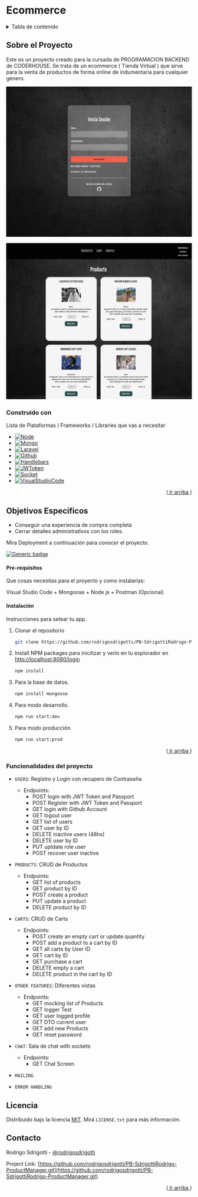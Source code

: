 # Ecommerce
<a name="readme-top"></a>

<!-- TABLE OF CONTENTS -->
<details>
  <summary>Tabla de contenido</summary>
  <ol>
    <li>
      <a href="#sobre-el-proyecto">Sobre el Proyecto</a>
      <ul>
        <li><a href="#construido-con">Construido con</a></li>
      </ul>
    </li>
    <li>
      <a href="#comenzando">Comenzando</a>
      <ul>
        <li><a href="#pre-requisitos">Pre-requisitos</a></li>
        <li><a href="#instalación">Instalación</a></li>
      </ul>
    </li>
    <li><a href="#funcionalidades-del-proyecto">Funcionalidades del proyecto</a></li>
    <li><a href="#licencia">Licencia</a></li>
    <li><a href="#contacto">Contacto</a></li>
  </ol>
</details>

## Sobre el Proyecto
Este es un proyecto creado para la cursada de PROGRAMACION BACKEND de CODERHOUSE. 
Se trata de un ecommerce ( Tienda Virtual ) que sirve para la venta de productos de forma online de indumentaria para cualquier género.

![Alt text](src/login-captura.png)

![Alt text](src/Captura.png)

### Construido con

Lista de Plataformas / Frameworks / Libraries que vas a necesitar

* [![Node][Node.js]][Node-url]
* [![Mongo][Mongo.com]][Mongo-url]
* [![Laravel][Laravel.com]][Laravel-url]
* [![Github][Github.com]][Github-url]
* [![Handlebars][Handlebars.com]][Handlebars-url]
* [![JWToken][JWToken.com]][JWToken-url]
* [![Socket][Socket.io]][Socket-url]
* [![VisualStudioCode][Visualstudio.com]][VSC-url]

<p align="right">(<a href="#readme-top"> Ir arriba </a>)</p>


## Objetivos Especificos

* Conseguir una experiencia de compra completa
* Cerrar detalles administrativos con los roles.

Mira Deployment a continuación para conocer el proyecto.

[![Generic badge](https://img.shields.io/badge/DEPLOY-ECOMMERCE-<COLOR>.svg)](https://react-js-pf-sdrigotti-rodrigo.vercel.app/)


#### Pre-requisitos 
Que cosas necesitas para el proyecto y como instalarlas:

Visual Studio Code + Mongoose + Node js + Postman (Opcional)

#### Instalación 

Instrucciones para setear tu app.

1. Clonar el repositorio
   ```sh
   git clone https://github.com/rodrigosdrigotti/PB-SdrigottiRodrigo-ProductManager.git
   ```
2. Install NPM packages para inicilizar y verlo en tu explorador en [http://localhost:8080/login](http://localhost:8080/login)
   ```sh
   npm install
   ```
3. Para la base de datos.
   ```sh
   npm install mongoose
   ```
4. Para modo desarrollo.
   ```sh
   npm run start:dev
   ```
5. Para modo producción.
   ```sh
   npm run start:prod
   ```

<p align="right">(<a href="#readme-top"> Ir arriba </a>)</p>

### Funcionalidades del proyecto

- `USERS`: Registro y Login con recupero de Contraseña
    - Endpoints: 
        - POST login with JWT Token and Passport
        - POST Register with JWT Token and Passport
        - GET login with Github Account
        - GET logout user
        - GET list of users 
        - GET user by ID
        - DELETE inactive users (48hs)
        - DELETE user by ID
        - PUT uptdate role user
        - POST recover user inactive

- `PRODUCTS`: CRUD de Productos
    - Endpoints:
        - GET list of products
        - GET product by ID
        - POST create a product
        - PUT update a product
        - DELETE product by ID
- `CARTS`: CRUD de Carts
    - Endpoints:
        - POST create an empty cart or update quantity
        - POST add a product to a cart by ID
        - GET all carts by User ID
        - GET cart by ID
        - GET purchase a cart
        - DELETE empty a cart
        - DELETE product in the cart by ID
- `OTHER FEATURES`: Diferentes vistas 
    - Endpoints: 
        - GET mocking list of Products
        - GET logger Test
        - GET user logged profile
        - GET DTO current user
        - GET add new Products
        - GET reset password
- `CHAT`: Sala de chat with sockets
    - Endpoints:
        - GET Chat Screen
- `MAILING`
- `ERROR HANDLING`

## Licencia

Distribuido bajo la licencia [MIT](https://choosealicense.com/licenses/mit/). Mirá `LICENSE.txt` para más información.

## Contacto

Rodrigo Sdrigotti - [@rodrigosdrigotti](https://www.github.com/rodrigosdrigotti)

Project Link: [https://github.com/rodrigosdrigotti/PB-SdrigottiRodrigo-ProductManager.git](https://github.com/rodrigosdrigotti/PB-SdrigottiRodrigo-ProductManager.git)

<p align="right">(<a href="#readme-top"> Ir arriba </a>)</p>

[Node.js]: https://img.shields.io/badge/node.js-35495E?style=for-the-badge&logo=node.js&logoColor=4FC08D
[Node-url]: https://nodejs.org/es
[Mongo.com]: https://img.shields.io/badge/MongoDB-4EA94B?style=for-the-badge&logo=mongodb&logoColor=white
[Mongo-url]: https://www.mongodb.com/
[Laravel.com]: https://img.shields.io/badge/Javascript-FF2D20?style=for-the-badge&logo=javascript&logoColor=white
[Laravel-url]: https://laravel.com
[Github.com]: https://img.shields.io/badge/GitHub-F2F4F9?style=for-the-badge&logo=github&logoColor=black
[Github-url]: https://github.com/
[Handlebars.com]: https://img.shields.io/badge/Handlebars%20js-f0772b?style=for-the-badge&logo=handlebarsdotjs&logoColor=black
[Handlebars-url]: https://handlebarsjs.com/
[JWToken.com]: https://img.shields.io/badge/JWT-4A4A55?style=for-the-badge&logo=JSON%20web%20tokens&logoColor=white
[JWToken-url]: https://jwt.io/
[Socket.io]: https://img.shields.io/badge/Socket.io-0FAAFF?&style=for-the-badge&logo=Socket.io&logoColor=white
[Socket-url]: https://socket.io/
[Visualstudio.com]: https://img.shields.io/badge/VSC-0769AD?style=for-the-badge&logo=visualstudiocode&logoColor=white
[VSC-url]: https://code.visualstudio.com